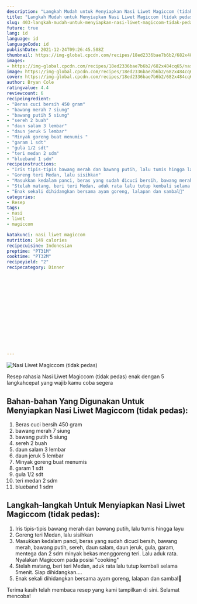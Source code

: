 ```yaml
---
description: "Langkah Mudah untuk Menyiapkan Nasi Liwet Magiccom (tidak pedas) Anti Gagal"
title: "Langkah Mudah untuk Menyiapkan Nasi Liwet Magiccom (tidak pedas) Anti Gagal"
slug: 403-langkah-mudah-untuk-menyiapkan-nasi-liwet-magiccom-tidak-pedas-anti-gagal
future: true
lang: id
language: id
languageCode: id
publishDate: 2021-12-24T09:26:45.508Z 
thumbnail: https://img-global.cpcdn.com/recipes/18ed2336bae7b6b2/682x484cq65/nasi-liwet-magiccom-tidak-pedas-foto-resep-utama.webp
images:
- https://img-global.cpcdn.com/recipes/18ed2336bae7b6b2/682x484cq65/nasi-liwet-magiccom-tidak-pedas-foto-resep-utama.webp
image: https://img-global.cpcdn.com/recipes/18ed2336bae7b6b2/682x484cq65/nasi-liwet-magiccom-tidak-pedas-foto-resep-utama.webp
cover: https://img-global.cpcdn.com/recipes/18ed2336bae7b6b2/682x484cq65/nasi-liwet-magiccom-tidak-pedas-foto-resep-utama.webp
author: Bryan Cole
ratingvalue: 4.4
reviewcount: 6
recipeingredient:
- "Beras cuci bersih 450 gram"
- "bawang merah 7 siung"
- "bawang putih 5 siung"
- "sereh 2 buah"
- "daun salam 3 lembar"
- "daun jeruk 5 lembar"
- "Minyak goreng buat menumis "
- "garam 1 sdt"
- "gula 1/2 sdt"
- "teri medan 2 sdm"
- "blueband 1 sdm"
recipeinstructions:
- "Iris tipis-tipis bawang merah dan bawang putih, lalu tumis hingga layu"
- "Goreng teri Medan, lalu sisihkan"
- "Masukkan kedalam panci, beras yang sudah dicuci bersih, bawang merah, bawang putih, sereh, daun salam, daun jeruk, gula, garam, mentega dan 2 sdm minyak bekas menggoreng teri. Lalu aduk rata. Nyalakan Magiccom pada posisi &#34;cooking&#34;"
- "Stelah matang, beri teri Medan, aduk rata lalu tutup kembali selama 5menit. Siap dihidangkan...."
- "Enak sekali dihidangkan bersama ayam goreng, lalapan dan sambal🥰"
categories:
- Resep
tags:
- nasi
- liwet
- magiccom

katakunci: nasi liwet magiccom 
nutrition: 149 calories
recipecuisine: Indonesian
preptime: "PT31M"
cooktime: "PT32M"
recipeyield: "2"
recipecategory: Dinner


     
    
    
    
    
    
    
    
    
    
    
      
    
---
```



![Nasi Liwet Magiccom (tidak pedas)](https://img-global.cpcdn.com/recipes/18ed2336bae7b6b2/682x484cq65/nasi-liwet-magiccom-tidak-pedas-foto-resep-utama.webp)

Resep rahasia Nasi Liwet Magiccom (tidak pedas)  enak dengan 5 langkahcepat yang wajib kamu coba segera

<!--inarticleads1-->

## Bahan-bahan Yang Digunakan Untuk Menyiapkan Nasi Liwet Magiccom (tidak pedas):

1. Beras cuci bersih 450 gram
1. bawang merah 7 siung
1. bawang putih 5 siung
1. sereh 2 buah
1. daun salam 3 lembar
1. daun jeruk 5 lembar
1. Minyak goreng buat menumis 
1. garam 1 sdt
1. gula 1/2 sdt
1. teri medan 2 sdm
1. blueband 1 sdm



<!--inarticleads2-->

## Langkah-langkah Untuk Menyiapkan Nasi Liwet Magiccom (tidak pedas):

1. Iris tipis-tipis bawang merah dan bawang putih, lalu tumis hingga layu
1. Goreng teri Medan, lalu sisihkan
1. Masukkan kedalam panci, beras yang sudah dicuci bersih, bawang merah, bawang putih, sereh, daun salam, daun jeruk, gula, garam, mentega dan 2 sdm minyak bekas menggoreng teri. Lalu aduk rata. Nyalakan Magiccom pada posisi &#34;cooking&#34;
1. Stelah matang, beri teri Medan, aduk rata lalu tutup kembali selama 5menit. Siap dihidangkan....
1. Enak sekali dihidangkan bersama ayam goreng, lalapan dan sambal🥰




Terima kasih telah membaca resep yang kami tampilkan di sini. Selamat mencoba!
